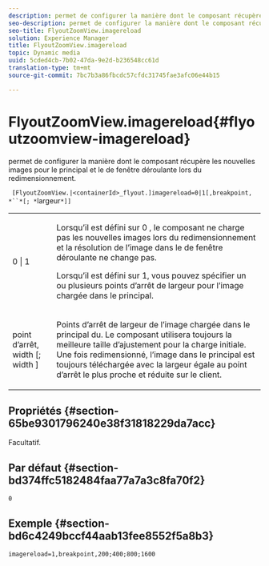 ```yaml
---
description: permet de configurer la manière dont le composant récupère les nouvelles images pour le principal et le  de fenêtre déroulante lors du redimensionnement.
seo-description: permet de configurer la manière dont le composant récupère les nouvelles images pour le principal et le  de fenêtre déroulante lors du redimensionnement.
seo-title: FlyoutZoomView.imagereload
solution: Experience Manager
title: FlyoutZoomView.imagereload
topic: Dynamic media
uuid: 5cded4cb-7b02-47da-9e2d-b236548cc61d
translation-type: tm+mt
source-git-commit: 7bc7b3a86fbcdc57cfdc31745fae3afc06e44b15

---
```



# FlyoutZoomView.imagereload{#flyoutzoomview-imagereload}

permet de configurer la manière dont le composant récupère les nouvelles images pour le principal et le  de fenêtre déroulante lors du redimensionnement.

` [FlyoutZoomView.|<containerId>_flyout.]imagereload=0|1[,breakpoint, *``*[; *`largeur`*]]`

<table id="table_E314540D347D47699C04EB80D20C0721"> 
 <tbody> 
  <tr> 
   <td colname="col1"> <p> <span class="codeph"> 0 | 1 </span> </p> </td> 
   <td colname="col2"> <p>Lorsqu’il est défini sur <span class="codeph"> 0 </span>, le composant ne charge pas les nouvelles images lors du redimensionnement et la résolution de l’image dans le de fenêtre déroulante ne change pas. </p> <p>Lorsqu’il est défini sur <span class="codeph"> 1, </span> vous pouvez spécifier un ou plusieurs points d’arrêt de largeur pour l’image chargée dans le principal. </p> </td> 
  </tr> 
  <tr> 
   <td colname="col1"> <p> <span class="codeph"> point d’arrêt, <span class="varname"> width </span>[; <span class="varname"> width </span>] </span> </p> </td> 
   <td colname="col2"> <p>Points d’arrêt de largeur de l’image chargée dans le  principal du. Le composant utilisera toujours la meilleure taille d’ajustement pour la charge initiale. Une fois redimensionné, l’image dans le principal est toujours téléchargée avec la largeur égale au point d’arrêt le plus proche et réduite sur le client. </p> </td> 
  </tr> 
 </tbody> 
</table>

## Propriétés {#section-65be9301796240e38f31818229da7acc}

Facultatif.

## Par défaut {#section-bd374ffc5182484faa77a7a3c8fa70f2}

`0`

## Exemple {#section-bd6c4249bccf44aab13fee8552f5a8b3}

`imagereload=1,breakpoint,200;400;800;1600`
